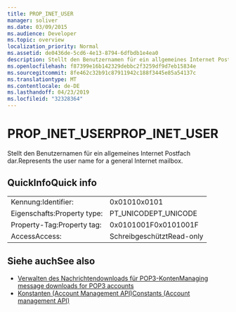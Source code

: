 ```yaml
---
title: PROP_INET_USER
manager: soliver
ms.date: 03/09/2015
ms.audience: Developer
ms.topic: overview
localization_priority: Normal
ms.assetid: de0436de-5cd6-4e13-8794-6dfbdb1e4ea0
description: Stellt den Benutzernamen für ein allgemeines Internet Postfach dar.
ms.openlocfilehash: f87399e16b142329debbc2f3259df9d7eb15834e
ms.sourcegitcommit: 8fe462c32b91c87911942c188f3445e85a54137c
ms.translationtype: MT
ms.contentlocale: de-DE
ms.lasthandoff: 04/23/2019
ms.locfileid: "32328364"
---
```

# <a name="propinetuser"></a><span data-ttu-id="ca508-103">PROP_INET_USER</span><span class="sxs-lookup"><span data-stu-id="ca508-103">PROP_INET_USER</span></span>

<span data-ttu-id="ca508-104">Stellt den Benutzernamen für ein allgemeines Internet Postfach dar.</span><span class="sxs-lookup"><span data-stu-id="ca508-104">Represents the user name for a general Internet mailbox.</span></span>
  
## <a name="quick-info"></a><span data-ttu-id="ca508-105">QuickInfo</span><span class="sxs-lookup"><span data-stu-id="ca508-105">Quick info</span></span>

|||
|:-----|:-----|
|<span data-ttu-id="ca508-106">Kennung:</span><span class="sxs-lookup"><span data-stu-id="ca508-106">Identifier:</span></span>  <br/> |<span data-ttu-id="ca508-107">0x0101</span><span class="sxs-lookup"><span data-stu-id="ca508-107">0x0101</span></span>  <br/> |
|<span data-ttu-id="ca508-108">Eigenschafts:</span><span class="sxs-lookup"><span data-stu-id="ca508-108">Property type:</span></span>  <br/> |<span data-ttu-id="ca508-109">PT_UNICODE</span><span class="sxs-lookup"><span data-stu-id="ca508-109">PT_UNICODE</span></span>  <br/> |
|<span data-ttu-id="ca508-110">Property-Tag:</span><span class="sxs-lookup"><span data-stu-id="ca508-110">Property tag:</span></span>  <br/> |<span data-ttu-id="ca508-111">0x0101001F</span><span class="sxs-lookup"><span data-stu-id="ca508-111">0x0101001F</span></span>  <br/> |
|<span data-ttu-id="ca508-112">Access</span><span class="sxs-lookup"><span data-stu-id="ca508-112">Access:</span></span>  <br/> |<span data-ttu-id="ca508-113">Schreibgeschützt</span><span class="sxs-lookup"><span data-stu-id="ca508-113">Read-only</span></span>  <br/> |
   
## <a name="see-also"></a><span data-ttu-id="ca508-114">Siehe auch</span><span class="sxs-lookup"><span data-stu-id="ca508-114">See also</span></span>

- [<span data-ttu-id="ca508-115">Verwalten des Nachrichtendownloads für POP3-Konten</span><span class="sxs-lookup"><span data-stu-id="ca508-115">Managing message downloads for POP3 accounts</span></span>](managing-message-downloads-for-pop3-accounts.md) 
- [<span data-ttu-id="ca508-116">Konstanten (Account Management API)</span><span class="sxs-lookup"><span data-stu-id="ca508-116">Constants (Account management API)</span></span>](constants-account-management-api.md)

